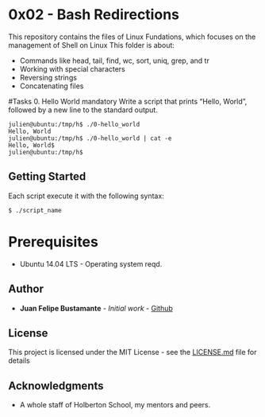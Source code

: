 # 0x02 - Bash Redirections
This repository contains the files of Linux Fundations, which focuses on the management of Shell on Linux
This folder is about:

* Commands like head, tail, find, wc, sort, uniq, grep, and tr
* Working with special characters
* Reversing strings
* Concatenating files

#Tasks
0. Hello World mandatory
Write a script that prints “Hello, World”, followed by a new line to the standard output.

```
julien@ubuntu:/tmp/h$ ./0-hello_world 
Hello, World
julien@ubuntu:/tmp/h$ ./0-hello_world | cat -e
Hello, World$
julien@ubuntu:/tmp/h$ 
```


## Getting Started
Each script execute it with the following syntax:

```
$ ./script_name
```

# Prerequisites
* Ubuntu 14.04 LTS - Operating system reqd.

## Author

* **Juan Felipe Bustamante** - *Initial work* - [Github](https://github.com/jfbm74)


## License

This project is licensed under the MIT License - see the [LICENSE.md](LICENSE.md) file for details

## Acknowledgments

* A whole staff of Holberton School, my mentors and peers.
